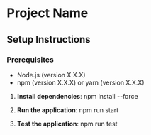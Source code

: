 # Project Name

## Setup Instructions

### Prerequisites
- Node.js (version X.X.X)
- npm (version X.X.X) or yarn (version X.X.X)

1. **Install dependencies**:
   npm install --force

2. **Run the application**:
   npm run start

3. **Test the application**:
   npm run test